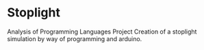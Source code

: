 # Stoplight
Analysis of Programming Languages Project
Creation of a stoplight simulation by way of programming and arduino.
